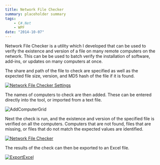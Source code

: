 ```yaml
---
title: Network File Checker
summary: placeholder summary
tags:
    - C#.Net
    - WPF
date: "2014-10-07"
---
```


Network File Checker is a utility which I developed that can be used to verify the existence and version of a file on many remote computers on the network. This can be be used to batch verify the installation of software, add-ins, or updates on many computers at once.

The share and path of the file to check are specified as well as the expected file size, version, and MD5 hash of the file if it is found.

[![Network File Checker Settings](Network-File-Checker-Settings.png)](http://www.ericanastas.com/wp-content/uploads/2014/09/Network-File-Checker-Settings.png)

The names of computers to check are then added. These can be entered directly into the tool, or imported from a text file.

![AddComputerGrid](AddComputerGrid.png)

Next the check is run, and the existence and version of the specified file is verified on all the computers. Computers that are not found, files that are missing, or files that do not match the expected values are identified.

[![Network File Checker](http://www.ericanastas.com/wp-content/uploads/2014/09/Network-File-Checker-636x483.png)](Network-File-Checker.png)

The results of the check can then be exported to an Excel file.

[![ExportExcel](http://www.ericanastas.com/wp-content/uploads/2014/09/ExportExcel-636x662.png)](ExportExcel.png)
